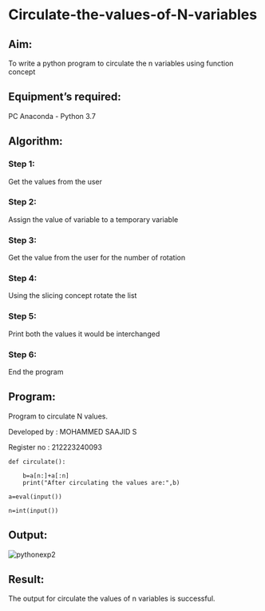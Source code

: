 # Circulate-the-values-of-N-variables
## Aim:
To write a python program to circulate the n variables using function concept
## Equipment’s required:
PC
Anaconda - Python 3.7
## Algorithm: 
### Step 1:

Get the values from the user

### Step 2:

Assign the value of variable to a temporary variable

### Step 3:

Get the value from the user for the number of rotation

### Step 4:

Using the slicing concept rotate the list

### Step 5:

Print both the values it would be interchanged

### Step 6:

End the program


## Program:

Program to circulate N values.

Developed by : MOHAMMED SAAJID S

Register no : 212223240093

~~~
def circulate():

    b=a[n:]+a[:n]
    print("After circulating the values are:",b)

a=eval(input())

n=int(input())
~~~
## Output:

![pythonexp2](https://github.com/Confusion7/Circulate-the-values-of-N-variables/assets/141727149/eb4b0ff3-feff-4542-997d-14aa6c07e186)



## Result:

The output for circulate the values of n variables is successful.
